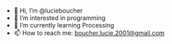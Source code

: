 - 👋 Hi, I’m @lucieboucher
- 👀 I’m interested in programming
- 🌱 I’m currently learning Processing
- 📫 How to reach me: boucher.lucie.2001@gmail.com

<!---
vroumette/vroumette is a ✨ special ✨ repository because its `README.md` (this file) appears on your GitHub profile.
You can click the Preview link to take a look at your changes.
--->
